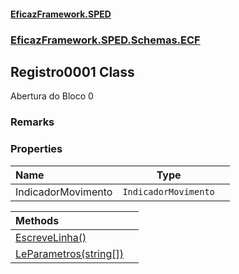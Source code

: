 #### [EficazFramework.SPED](EficazFrameworkSPED.md 'EficazFramework SPED')
### [EficazFramework.SPED.Schemas.ECF](EficazFramework.SPED.Schemas.ECF.md 'EficazFramework.SPED.Schemas.ECF')

## Registro0001 Class

Abertura do Bloco 0

### Remarks
### Properties

| Name | Type | |
| :--- | :---: | :--- |
| IndicadorMovimento | `IndicadorMovimento` |  |

| Methods | |
| :--- | :--- |
| [EscreveLinha()](EficazFramework.SPED.Schemas.ECF/Registro0001/EscreveLinha().md 'EficazFramework.SPED.Schemas.ECF.Registro0001.EscreveLinha()') | |
| [LeParametros(string[])](EficazFramework.SPED.Schemas.ECF/Registro0001/LeParametros(string[]).md 'EficazFramework.SPED.Schemas.ECF.Registro0001.LeParametros(string[])') | |
